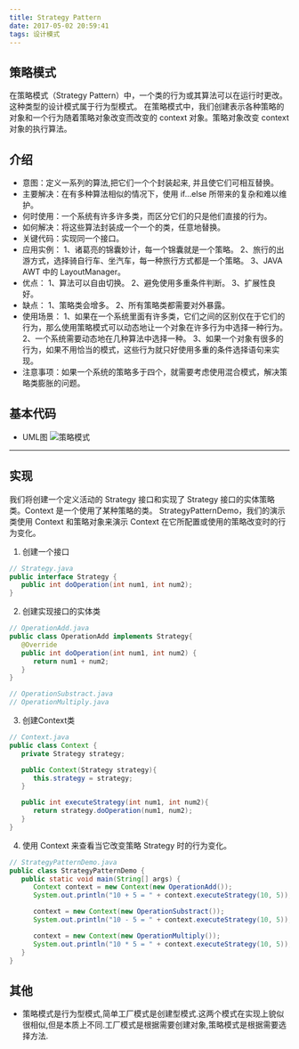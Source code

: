 ```yaml
---
title: Strategy Pattern
date: 2017-05-02 20:59:41
tags: 设计模式
---
```


## 策略模式
在策略模式（Strategy Pattern）中，一个类的行为或其算法可以在运行时更改。这种类型的设计模式属于行为型模式。
在策略模式中，我们创建表示各种策略的对象和一个行为随着策略对象改变而改变的 context 对象。策略对象改变 context 对象的执行算法。

## 介绍
* 意图：定义一系列的算法,把它们一个个封装起来, 并且使它们可相互替换。
* 主要解决：在有多种算法相似的情况下，使用 if...else 所带来的复杂和难以维护。
* 何时使用：一个系统有许多许多类，而区分它们的只是他们直接的行为。
* 如何解决：将这些算法封装成一个一个的类，任意地替换。
* 关键代码：实现同一个接口。
* 应用实例： 1、诸葛亮的锦囊妙计，每一个锦囊就是一个策略。 2、旅行的出游方式，选择骑自行车、坐汽车，每一种旅行方式都是一个策略。 3、JAVA AWT 中的 LayoutManager。
* 优点： 1、算法可以自由切换。 2、避免使用多重条件判断。 3、扩展性良好。
* 缺点： 1、策略类会增多。 2、所有策略类都需要对外暴露。
* 使用场景： 1、如果在一个系统里面有许多类，它们之间的区别仅在于它们的行为，那么使用策略模式可以动态地让一个对象在许多行为中选择一种行为。 2、一个系统需要动态地在几种算法中选择一种。 3、如果一个对象有很多的行为，如果不用恰当的模式，这些行为就只好使用多重的条件选择语句来实现。
* 注意事项：如果一个系统的策略多于四个，就需要考虑使用混合模式，解决策略类膨胀的问题。

## 基本代码
* UML图
![策略模式](Strategy.png)
***

## 实现
我们将创建一个定义活动的 Strategy 接口和实现了 Strategy 接口的实体策略类。Context 是一个使用了某种策略的类。
StrategyPatternDemo，我们的演示类使用 Context 和策略对象来演示 Context 在它所配置或使用的策略改变时的行为变化。
1. 创建一个接口
```java
// Strategy.java
public interface Strategy {
   public int doOperation(int num1, int num2);
}
```
2. 创建实现接口的实体类
```java
// OperationAdd.java
public class OperationAdd implements Strategy{
   @Override
   public int doOperation(int num1, int num2) {
      return num1 + num2;
   }
}

// OperationSubstract.java
// OperationMultiply.java
```
3. 创建Context类
```java
// Context.java
public class Context {
   private Strategy strategy;

   public Context(Strategy strategy){
      this.strategy = strategy;
   }

   public int executeStrategy(int num1, int num2){
      return strategy.doOperation(num1, num2);
   }
}
```

4. 使用 Context 来查看当它改变策略 Strategy 时的行为变化。
```java
// StrategyPatternDemo.java
public class StrategyPatternDemo {
   public static void main(String[] args) {
      Context context = new Context(new OperationAdd());
      System.out.println("10 + 5 = " + context.executeStrategy(10, 5));

      context = new Context(new OperationSubstract());
      System.out.println("10 - 5 = " + context.executeStrategy(10, 5));

      context = new Context(new OperationMultiply());
      System.out.println("10 * 5 = " + context.executeStrategy(10, 5));
   }
}
```
## 其他
* 策略模式是行为型模式,简单工厂模式是创建型模式.这两个模式在实现上貌似很相似,但是本质上不同.工厂模式是根据需要创建对象,策略模式是根据需要选择方法.

